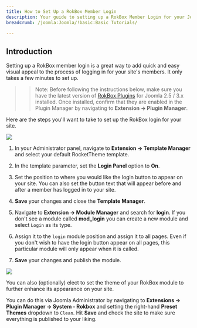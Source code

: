```yaml
---
title: How to Set Up a RokBox Member Login
description: Your guide to setting up a RokBox Member Login for your Joomla site.
breadcrumb: /joomla:Joomla/!basic:Basic Tutorials/

---
```


Introduction
-----
Setting up a RokBox member login is a great way to add quick and easy visual appeal to the process of logging in for your site's members. It only takes a few minutes to set up.

>> Note: Before following the instructions below, make sure you have the latest version of [RokBox Plugins][rokbox] for Joomla 2.5 / 3.x installed. Once installed, confirm that they are enabled in the Plugin Manager by navigating to **Extension → Plugin Manager**.

Here are the steps you'll want to take to set up the RokBox login for your site.

![][login1]

1. In your Administrator panel, navigate to **Extension → Template Manager** and select your default RocketTheme template.

2. In the template parameter, set the **Login Panel** option to **On**.

3. Set the position to where you would like the login button to appear on your site. You can also set the button text that will appear before and after a member has logged in to your site.

4. **Save** your changes and close the **Template Manager**. 

5. Navigate to **Extension → Module Manager** and search for **login**. If you don't see a module called **mod_login** you can create a new module and select `Login` as its type.

6. Assign it to the `login` module position and assign it to all pages. Even if you don't wish to have the login button appear on all pages, this particular module will only appear when it is called.

7. **Save** your changes and publish the module.

![][login2]

You can also (optionally) elect to set the theme of your RokBox module to further enhance its appearance on your site.

You can do this via Joomla Administrator by navigating to **Extensions → Plugin Manager → System - Rokbox** and setting the right-hand **Preset Themes** dropdown to `Clean`. Hit **Save** and check the site to make sure everything is published to your liking.

[login1]: assets/login_1.jpeg
[login2]: assets/login_2.jpeg
[rokbox]: http://www.rockettheme.com/extensions-joomla/rokbox